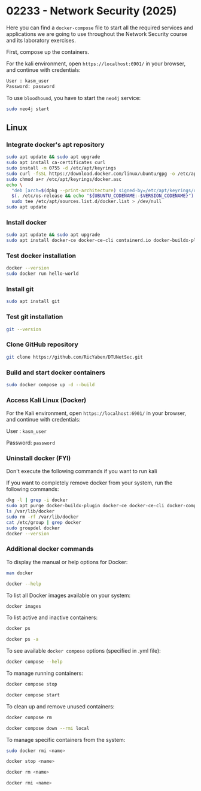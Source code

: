 # 02233 - Network Security (2025)

Here you can find a `docker-compose` file to start all the required services and applications we are going to use throughout the Network Security course and its laboratory exercises.

First, compose up the containers.

For the kali environment, open `https://localhost:6901/` in your browser, and continue with credentials:

```sh
User : kasm_user
Password: password
```

To use `bloodhound`, you have to start the `neo4j` service:

```sh
sudo neo4j start
```


## Linux

### Integrate docker's apt repository

```sh
sudo apt update && sudo apt upgrade
sudo apt install ca-certificates curl
sudo install -m 0755 -d /etc/apt/keyrings
sudo curl -fsSL https://download.docker.com/linux/ubuntu/gpg -o /etc/apt/keyrings/docker.asc
sudo chmod a+r /etc/apt/keyrings/docker.asc
echo \
  "deb [arch=$(dpkg --print-architecture) signed-by=/etc/apt/keyrings/docker.asc] https://download.docker.com/linux/ubuntu \
  $(. /etc/os-release && echo "${UBUNTU_CODENAME:-$VERSION_CODENAME}") stable" | \
  sudo tee /etc/apt/sources.list.d/docker.list > /dev/null
sudo apt update
```

### Install docker

```sh
sudo apt update && sudo apt upgrade
sudo apt install docker-ce docker-ce-cli containerd.io docker-buildx-plugin docker-compose-plugin
```

### Test docker installation

```sh
docker --version
sudo docker run hello-world
```

### Install git

```sh
sudo apt install git
```

### Test git installation

```sh
git --version
```

### Clone GitHub repository

```sh
git clone https://github.com/RicYaben/DTUNetSec.git
```

### Build and start docker containers

```sh
sudo docker compose up -d --build
```

### Access Kali Linux (Docker)

For the Kali environment, open `https://localhost:6901/` in your browser, and continue with credentials:

User : `kasm_user`

Password: `password`

### Uninstall docker (FYI)
Don't execute the following commands if you want to run kali

If you want to completely remove docker from your system, run the following commands:
```sh
dkg -l | grep -i docker
sudo apt purge docker-buildx-plugin docker-ce docker-ce-cli docker-compose-plugin containerd.io
ls /var/lib/docker
sudo rm -rf /var/lib/docker
cat /etc/group | grep docker
sudo groupdel docker
docker --version
```

### Additional docker commands
To display the manual or help options for Docker:
```sh
man docker
```
```sh
docker --help
```
To list all Docker images available on your system:
```sh
docker images
```
To list active and inactive containers:
```sh
docker ps
```
```sh
docker ps -a
```
To see available `docker compose` options (specified in .yml file):
```sh
docker compose --help
```
To manage running containers:
```sh
docker compose stop
```
```sh
docker compose start
```
To clean up and remove unused containers:
```sh
docker compose rm
```
```sh
docker compose down --rmi local 
```
To manage specific containers from the system:
```sh
sudo docker rmi <name>
```
```sh
docker stop <name>
```
```sh
docker rm <name>
```
```sh
docker rmi <name>
```
